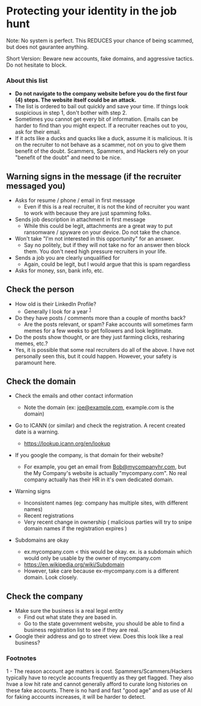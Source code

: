 # Protecting your identity in the job hunt

Note:  No system is perfect.  This REDUCES your chance of being scammed, but does not gaurantee anything.

Short Version:
Beware new accounts, fake domains, and aggressive tactics.  Do not hesitate to block.

### About this list
 - **Do not navigate to the company website before you do the first four (4) steps.  The website itself could be an attack.**
 - The list is ordered to bail out quickly and save your time.  If things look suspicious in step 1, don't bother with step 2. 
 - Sometimes you cannot get every bit of information.  Emails can be harder to find than you might expect.  If a recruiter reaches out to you, ask for their email.
 - If it acts like a ducks and quacks like a duck, assume it is malicious.  It is on the recruiter to not behave as a scammer, not on you to give them benefit of the doubt.  Scammers, Spammers, and Hackers rely on your "benefit of the doubt" and need to be nice.

## Warning signs in the message (if the recruiter messaged you)
 - Asks for resume / phone / email in first message
    - Even if this is a real recruiter, it is not the kind of recruiter you want to work with because they are just spamming folks.
 - Sends job description in attachment in first message
    - While this could be legit, attachments are a great way to put ransomware / spyware on your device.  Do not take the chance.
 - Won't take "I'm not interested in this opportunity" for an answer.  
    - Say no politely, but if they will not take no for an answer then block them.  You don't need high pressure recruiters in your life.
 - Sends a job you are clearly unqualified for
    - Again, could be legit, but I would argue that this is spam regardless
 - Asks for money, ssn, bank info, etc.

## Check the person 
 - How old is their LinkedIn Profile? 
    - Generally I look for a year <sup>[1](#footnotes)</sup>
 - Do they have posts / comments more than a couple of months back?  
    - Are the posts relevant, or spam?  Fake accounts will sometimes farm memes for a few weeks to get followers and look legitimate.
 - Do the posts show thought, or are they just farming clicks, resharing memes, etc.?
 - Yes, it is possible that some real recruiters do all of the above.  I have not personally seen this, but it could happen.  However, your safety is paramount here.

## Check the domain
 - Check the emails and other contact information
    - Note the domain (ex:  joe@example.com, example.com is the domain)
 - Go to ICANN (or similar) and check the registration.  A recent created date is a warning.
     - https://lookup.icann.org/en/lookup
 - If you google the company, is that domain for their website?
     - For example, you get an email from Bob@mycompanyhr.com, but the My Company's website is actually "mycompany.com".  No real company actually has their HR in it's own dedicated domain.
 - Warning signs
    - Inconsistent names (eg: company has multiple sites, with different names)
    - Recent registrations 
    - Very recent change in ownership ( malicious parties will try to snipe domain names if the registration expires )

 - Subdomains are okay
    - ex.mycompany.com < this would be okay.  ex. is a subdomain which would only be usable by the owner of mycompany.com
    - https://en.wikipedia.org/wiki/Subdomain
    - However, take care because ex-mycompany.com is a different domain.  Look closely.

## Check the company
 - Make sure the business is a real legal entity
    - Find out what state they are based in.
    - Go to the state government website, you should be able to find a business registration list to see if they are real.
 - Google their address and go to street view.  Does this look like a real business?


### Footnotes
1 - The reason account age matters is cost.  Spammers/Scammers/Hackers typically have to recycle accounts frequently as they get flagged.  They also hvae a low hit rate and cannot generally afford to curate long histories on these fake accounts.  There is no hard and fast "good age" and as use of AI for faking accounts increases, it will be harder to detect.